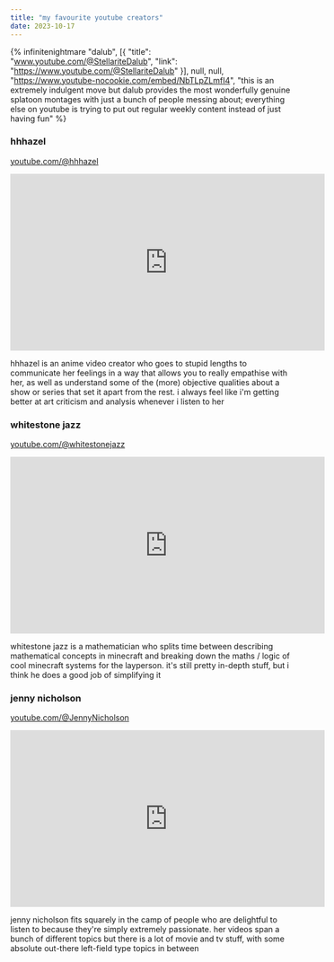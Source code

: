 ```yaml
---
title: "my favourite youtube creators"
date: 2023-10-17
---
```


<div class="list-formatting">

{% infinitenightmare
    "dalub",
    [{
        "title": "www.youtube.com/@StellariteDalub",
        "link": "https://www.youtube.com/@StellariteDalub"
    }],
    null,
    null,
    "https://www.youtube-nocookie.com/embed/NbTLpZLmfI4",
    "this is an extremely indulgent move but dalub provides the most wonderfully genuine splatoon montages with just a bunch of people messing about; everything else on youtube is trying to put out regular weekly content instead of just having fun"
%}

### hhhazel  
[youtube.com/@hhhazel](https://www.youtube.com/@hhhazel)  
<iframe width="560" height="315" style="padding: 0;" src="https://www.youtube-nocookie.com/embed/yNidRSwwKSg" title="YouTube video player" frameborder="0" allow="accelerometer; autoplay; clipboard-write; encrypted-media; gyroscope; picture-in-picture; web-share" allowfullscreen></iframe>  

hhhazel is an anime video creator who goes to stupid lengths to communicate her feelings in a way that allows you to really empathise with her, as well as understand some of the (more) objective qualities about a show or series that set it apart from the rest. i always feel like i'm getting better at art criticism and analysis whenever i listen to her

### whitestone jazz  
[youtube.com/@whitestonejazz](https://www.youtube.com/@whitestonejazz)  
<iframe width="560" height="315" style="padding: 0;" src="https://www.youtube-nocookie.com/embed/aWzrjQ2rc3U" title="YouTube video player" frameborder="0" allow="accelerometer; autoplay; clipboard-write; encrypted-media; gyroscope; picture-in-picture; web-share" allowfullscreen></iframe>  

whitestone jazz is a mathematician who splits time between describing mathematical concepts in minecraft and breaking down the maths / logic of cool minecraft systems for the layperson. it's still pretty in-depth stuff, but i think he does a good job of simplifying it

### jenny nicholson  
[youtube.com/@JennyNicholson](https://www.youtube.com/@JennyNicholson)  
<iframe width="560" height="315" style="padding: 0;" src="https://www.youtube-nocookie.com/embed/p4AdFD3E2ok" title="YouTube video player" frameborder="0" allow="accelerometer; autoplay; clipboard-write; encrypted-media; gyroscope; picture-in-picture; web-share" allowfullscreen></iframe>  

jenny nicholson fits squarely in the camp of people who are delightful to listen to because they're simply extremely passionate. her videos span a bunch of different topics but there is a lot of movie and tv stuff, with some absolute out-there left-field type topics in between

</div>
